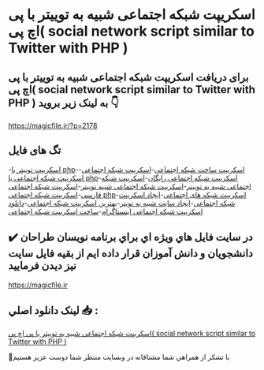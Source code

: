# اسکریپت شبکه اجتماعی شبیه به توییتر با پی اچ پی( social network script similar to Twitter with PHP )

## برای دریافت اسکریپت شبکه اجتماعی شبیه به توییتر با پی اچ پی( social network script similar to Twitter with PHP ) به لینک زیر بروید 👇

https://magicfile.ir/?p=2178

## تگ های فایل

-[اسکریپت توییتر با php](https://magicfile.ir/product/%d8%a7%d8%b3%da%a9%d8%b1%db%8c%d9%be%d8%aa-%d8%b4%d8%a8%da%a9%d9%87-%d8%a7%d8%ac%d8%aa%d9%85%d8%a7%d8%b9%db%8c-%d8%b4%d8%a8%db%8c%d9%87-%d8%a8%d9%87-%d8%aa%d9%88%db%8c%db%8c%d8%aa%d8%b1-%d8%a8%d8%a7-%d9%be%db%8c-%d8%a7%da%86-%d9%be%db%8c/)-[اسکریپت ساخت شبکه اجتماعی](https://magicfile.ir/product/%d8%a7%d8%b3%da%a9%d8%b1%db%8c%d9%be%d8%aa-%d8%b4%d8%a8%da%a9%d9%87-%d8%a7%d8%ac%d8%aa%d9%85%d8%a7%d8%b9%db%8c-%d8%b4%d8%a8%db%8c%d9%87-%d8%a8%d9%87-%d8%aa%d9%88%db%8c%db%8c%d8%aa%d8%b1-%d8%a8%d8%a7-%d9%be%db%8c-%d8%a7%da%86-%d9%be%db%8c/)-[اسکریپت شبکه اجتماعی](https://magicfile.ir/product/%d8%a7%d8%b3%da%a9%d8%b1%db%8c%d9%be%d8%aa-%d8%b4%d8%a8%da%a9%d9%87-%d8%a7%d8%ac%d8%aa%d9%85%d8%a7%d8%b9%db%8c-%d8%b4%d8%a8%db%8c%d9%87-%d8%a8%d9%87-%d8%aa%d9%88%db%8c%db%8c%d8%aa%d8%b1-%d8%a8%d8%a7-%d9%be%db%8c-%d8%a7%da%86-%d9%be%db%8c/)-[اسکریپت شبکه اجتماعی با php](https://magicfile.ir/product/%d8%a7%d8%b3%da%a9%d8%b1%db%8c%d9%be%d8%aa-%d8%b4%d8%a8%da%a9%d9%87-%d8%a7%d8%ac%d8%aa%d9%85%d8%a7%d8%b9%db%8c-%d8%b4%d8%a8%db%8c%d9%87-%d8%a8%d9%87-%d8%aa%d9%88%db%8c%db%8c%d8%aa%d8%b1-%d8%a8%d8%a7-%d9%be%db%8c-%d8%a7%da%86-%d9%be%db%8c/)-[اسکریپت شبکه اجتماعی رایگان](https://magicfile.ir/product/%d8%a7%d8%b3%da%a9%d8%b1%db%8c%d9%be%d8%aa-%d8%b4%d8%a8%da%a9%d9%87-%d8%a7%d8%ac%d8%aa%d9%85%d8%a7%d8%b9%db%8c-%d8%b4%d8%a8%db%8c%d9%87-%d8%a8%d9%87-%d8%aa%d9%88%db%8c%db%8c%d8%aa%d8%b1-%d8%a8%d8%a7-%d9%be%db%8c-%d8%a7%da%86-%d9%be%db%8c/)-[اسکریپت شبکه اجتماعی شبیه به توییتر](https://magicfile.ir/product/%d8%a7%d8%b3%da%a9%d8%b1%db%8c%d9%be%d8%aa-%d8%b4%d8%a8%da%a9%d9%87-%d8%a7%d8%ac%d8%aa%d9%85%d8%a7%d8%b9%db%8c-%d8%b4%d8%a8%db%8c%d9%87-%d8%a8%d9%87-%d8%aa%d9%88%db%8c%db%8c%d8%aa%d8%b1-%d8%a8%d8%a7-%d9%be%db%8c-%d8%a7%da%86-%d9%be%db%8c/)-[اسکریپت شبکه اجتماعی شبیه توییتر](https://magicfile.ir/product/%d8%a7%d8%b3%da%a9%d8%b1%db%8c%d9%be%d8%aa-%d8%b4%d8%a8%da%a9%d9%87-%d8%a7%d8%ac%d8%aa%d9%85%d8%a7%d8%b9%db%8c-%d8%b4%d8%a8%db%8c%d9%87-%d8%a8%d9%87-%d8%aa%d9%88%db%8c%db%8c%d8%aa%d8%b1-%d8%a8%d8%a7-%d9%be%db%8c-%d8%a7%da%86-%d9%be%db%8c/)-[اسکریپت شبکه اجتماعی فارسی](https://magicfile.ir/product/%d8%a7%d8%b3%da%a9%d8%b1%db%8c%d9%be%d8%aa-%d8%b4%d8%a8%da%a9%d9%87-%d8%a7%d8%ac%d8%aa%d9%85%d8%a7%d8%b9%db%8c-%d8%b4%d8%a8%db%8c%d9%87-%d8%a8%d9%87-%d8%aa%d9%88%db%8c%db%8c%d8%aa%d8%b1-%d8%a8%d8%a7-%d9%be%db%8c-%d8%a7%da%86-%d9%be%db%8c/)-[اسکریپت شبکه اجتماعی php](https://magicfile.ir/product/%d8%a7%d8%b3%da%a9%d8%b1%db%8c%d9%be%d8%aa-%d8%b4%d8%a8%da%a9%d9%87-%d8%a7%d8%ac%d8%aa%d9%85%d8%a7%d8%b9%db%8c-%d8%b4%d8%a8%db%8c%d9%87-%d8%a8%d9%87-%d8%aa%d9%88%db%8c%db%8c%d8%aa%d8%b1-%d8%a8%d8%a7-%d9%be%db%8c-%d8%a7%da%86-%d9%be%db%8c/)-[اسکریپت شبکه های اجتماعی](https://magicfile.ir/product/%d8%a7%d8%b3%da%a9%d8%b1%db%8c%d9%be%d8%aa-%d8%b4%d8%a8%da%a9%d9%87-%d8%a7%d8%ac%d8%aa%d9%85%d8%a7%d8%b9%db%8c-%d8%b4%d8%a8%db%8c%d9%87-%d8%a8%d9%87-%d8%aa%d9%88%db%8c%db%8c%d8%aa%d8%b1-%d8%a8%d8%a7-%d9%be%db%8c-%d8%a7%da%86-%d9%be%db%8c/)-[ایجاد اسکریپت شبکه اجتماعی](https://magicfile.ir/product/%d8%a7%d8%b3%da%a9%d8%b1%db%8c%d9%be%d8%aa-%d8%b4%d8%a8%da%a9%d9%87-%d8%a7%d8%ac%d8%aa%d9%85%d8%a7%d8%b9%db%8c-%d8%b4%d8%a8%db%8c%d9%87-%d8%a8%d9%87-%d8%aa%d9%88%db%8c%db%8c%d8%aa%d8%b1-%d8%a8%d8%a7-%d9%be%db%8c-%d8%a7%da%86-%d9%be%db%8c/)-[ایجاد سایت شبیه به تویتر](https://magicfile.ir/product/%d8%a7%d8%b3%da%a9%d8%b1%db%8c%d9%be%d8%aa-%d8%b4%d8%a8%da%a9%d9%87-%d8%a7%d8%ac%d8%aa%d9%85%d8%a7%d8%b9%db%8c-%d8%b4%d8%a8%db%8c%d9%87-%d8%a8%d9%87-%d8%aa%d9%88%db%8c%db%8c%d8%aa%d8%b1-%d8%a8%d8%a7-%d9%be%db%8c-%d8%a7%da%86-%d9%be%db%8c/)-[بهترین اسکریپت شبکه اجتماعی](https://magicfile.ir/product/%d8%a7%d8%b3%da%a9%d8%b1%db%8c%d9%be%d8%aa-%d8%b4%d8%a8%da%a9%d9%87-%d8%a7%d8%ac%d8%aa%d9%85%d8%a7%d8%b9%db%8c-%d8%b4%d8%a8%db%8c%d9%87-%d8%a8%d9%87-%d8%aa%d9%88%db%8c%db%8c%d8%aa%d8%b1-%d8%a8%d8%a7-%d9%be%db%8c-%d8%a7%da%86-%d9%be%db%8c/)-[دانلود اسکریپت شبکه اجتماعی اینستاگرام](https://magicfile.ir/product/%d8%a7%d8%b3%da%a9%d8%b1%db%8c%d9%be%d8%aa-%d8%b4%d8%a8%da%a9%d9%87-%d8%a7%d8%ac%d8%aa%d9%85%d8%a7%d8%b9%db%8c-%d8%b4%d8%a8%db%8c%d9%87-%d8%a8%d9%87-%d8%aa%d9%88%db%8c%db%8c%d8%aa%d8%b1-%d8%a8%d8%a7-%d9%be%db%8c-%d8%a7%da%86-%d9%be%db%8c/)-[ساخت اسکریپت شبکه اجتماعی](https://magicfile.ir/product/%d8%a7%d8%b3%da%a9%d8%b1%db%8c%d9%be%d8%aa-%d8%b4%d8%a8%da%a9%d9%87-%d8%a7%d8%ac%d8%aa%d9%85%d8%a7%d8%b9%db%8c-%d8%b4%d8%a8%db%8c%d9%87-%d8%a8%d9%87-%d8%aa%d9%88%db%8c%db%8c%d8%aa%d8%b1-%d8%a8%d8%a7-%d9%be%db%8c-%d8%a7%da%86-%d9%be%db%8c/)

## ✔️ در سايت فايل هاي ويژه اي براي برنامه نويسان طراحان دانشجويان و دانش آموزان قرار داده ايم از بقيه فايل سايت نيز ديدن فرماييد

https://magicfile.ir


## لينک دانلود اصلي 📥 :

[اسکریپت شبکه اجتماعی شبیه به توییتر با پی اچ پی( social network script similar to Twitter with PHP )](https://magicfile.ir/product/%d8%a7%d8%b3%da%a9%d8%b1%db%8c%d9%be%d8%aa-%d8%b4%d8%a8%da%a9%d9%87-%d8%a7%d8%ac%d8%aa%d9%85%d8%a7%d8%b9%db%8c-%d8%b4%d8%a8%db%8c%d9%87-%d8%a8%d9%87-%d8%aa%d9%88%db%8c%db%8c%d8%aa%d8%b1-%d8%a8%d8%a7-%d9%be%db%8c-%d8%a7%da%86-%d9%be%db%8c/) 


🙏با تشکر از همراهي شما مشتاقانه در وبسایت منتظر شما دوست عزیز هستیم

